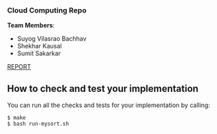 ### Cloud Computing Repo

**Team Members**: 
* Suyog Vilasrao Bachhav
* Shekhar Kausal 
* Sumit Sakarkar

[REPORT](HW5_report.pdf) 

## How to check and test your implementation

You can run all the checks and tests for your implementation by calling:
```
$ make
$ bash run-mysort.sh
```
